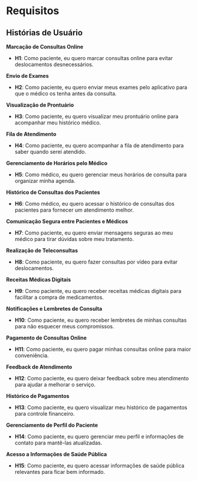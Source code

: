# Requisitos

## Histórias de Usuário

**Marcação de Consultas Online**
   - **H1**: Como paciente, eu quero marcar consultas online para evitar deslocamentos desnecessários.

**Envio de Exames**
   - **H2**: Como paciente, eu quero enviar meus exames pelo aplicativo para que o médico os tenha antes da consulta.

**Visualização de Prontuário**
   - **H3**: Como paciente, eu quero visualizar meu prontuário online para acompanhar meu histórico médico.

**Fila de Atendimento**
   - **H4**: Como paciente, eu quero acompanhar a fila de atendimento para saber quando serei atendido.

**Gerenciamento de Horários pelo Médico**
   - **H5**: Como médico, eu quero gerenciar meus horários de consulta para organizar minha agenda.

**Histórico de Consultas dos Pacientes**
   - **H6**: Como médico, eu quero acessar o histórico de consultas dos pacientes para fornecer um atendimento melhor.

**Comunicação Segura entre Pacientes e Médicos**
   - **H7**: Como paciente, eu quero enviar mensagens seguras ao meu médico para tirar dúvidas sobre meu tratamento.

**Realização de Teleconsultas**
   - **H8**: Como paciente, eu quero fazer consultas por vídeo para evitar deslocamentos.

**Receitas Médicas Digitais**
   - **H9**: Como paciente, eu quero receber receitas médicas digitais para facilitar a compra de medicamentos.

**Notificações e Lembretes de Consulta**
   - **H10**: Como paciente, eu quero receber lembretes de minhas consultas para não esquecer meus compromissos.

**Pagamento de Consultas Online**
   - **H11**: Como paciente, eu quero pagar minhas consultas online para maior conveniência.

**Feedback de Atendimento**
   - **H12**: Como paciente, eu quero deixar feedback sobre meu atendimento para ajudar a melhorar o serviço.

 **Histórico de Pagamentos**
   - **H13**: Como paciente, eu quero visualizar meu histórico de pagamentos para controle financeiro.

**Gerenciamento de Perfil do Paciente**
   - **H14**: Como paciente, eu quero gerenciar meu perfil e informações de contato para mantê-las atualizadas.

**Acesso a Informações de Saúde Pública**
   - **H15**: Como paciente, eu quero acessar informações de saúde pública relevantes para ficar bem informado.
